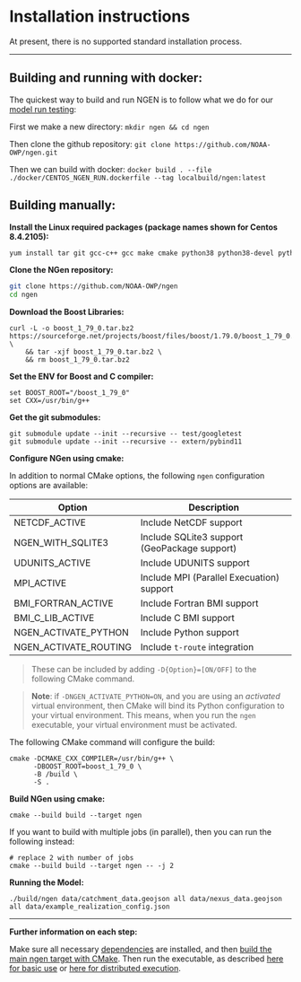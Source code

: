 # Installation instructions

At present, there is no supported standard installation process.

---

## Building and running with docker:

The quickest way to build and run NGEN is to follow what we do for our [model run testing](./docker/CENTOS_NGEN_RUN.dockerfile):

First we make a new directory:
`mkdir ngen && cd ngen`

Then clone the github repository:
`git clone https://github.com/NOAA-OWP/ngen.git`

Then we can build with docker:
`docker build . --file ./docker/CENTOS_NGEN_RUN.dockerfile --tag localbuild/ngen:latest`

## Building manually:

**Install the Linux required packages (package names shown for Centos 8.4.2105):**

```sh
yum install tar git gcc-c++ gcc make cmake python38 python38-devel python38-numpy bzip2 udunits2-devel texinfo
```

**Clone the NGen repository:**

```sh
git clone https://github.com/NOAA-OWP/ngen
cd ngen
```

**Download the Boost Libraries:**

```shell
curl -L -o boost_1_79_0.tar.bz2 https://sourceforge.net/projects/boost/files/boost/1.79.0/boost_1_79_0.tar.bz2/download \
    && tar -xjf boost_1_79_0.tar.bz2 \
    && rm boost_1_79_0.tar.bz2
```

**Set the ENV for Boost and C compiler:**

```shell
set BOOST_ROOT="/boost_1_79_0"
set CXX=/usr/bin/g++
```

**Get the git submodules:**

```shell
git submodule update --init --recursive -- test/googletest 
git submodule update --init --recursive -- extern/pybind11
```

**Configure NGen using cmake:**

In addition to normal CMake options, the following `ngen` configuration options are available:

Option                | Description
--------------------- | -----------
NETCDF_ACTIVE         | Include NetCDF support
NGEN_WITH_SQLITE3     | Include SQLite3 support (GeoPackage support)
UDUNITS_ACTIVE        | Include UDUNITS support
MPI_ACTIVE            | Include MPI (Parallel Execuation) support
BMI_FORTRAN_ACTIVE    | Include Fortran BMI support
BMI_C_LIB_ACTIVE      | Include C BMI support
NGEN_ACTIVATE_PYTHON  | Include Python support
NGEN_ACTIVATE_ROUTING | Include `t-route` integration

> These can be included by adding `-D{Option}=[ON/OFF]` to the following CMake command.

> **Note**: if `-DNGEN_ACTIVATE_PYTHON=ON`, and you are using an *activated* virtual environment, then CMake will bind its Python configuration to your virtual environment. This means, when you run the `ngen` executable, your virtual environment must be activated.

The following CMake command will configure the build:

```shell
cmake -DCMAKE_CXX_COMPILER=/usr/bin/g++ \
      -DBOOST_ROOT=boost_1_79_0 \
      -B /build \
      -S .
```

**Build NGen using cmake:**

```shell
cmake --build build --target ngen
```

If you want to build with multiple jobs (in parallel), then you can run the following instead:

```shell
# replace 2 with number of jobs
cmake --build build --target ngen -- -j 2
```

**Running the Model:**

```shell
./build/ngen data/catchment_data.geojson all data/nexus_data.geojson all data/example_realization_config.json
```

---

**Further information on each step:**

Make sure all necessary [dependencies](doc/DEPENDENCIES.md) are installed, and then [build the main ngen target with CMake](doc/BUILDS_AND_CMAKE.md).  Then run the executable, as described [here for basic use](README.md#usage) or [here for distributed execution](doc/DISTRIBUTED_PROCESSING.md#examples).
